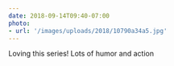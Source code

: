 ```yaml
---
date: 2018-09-14T09:40-07:00
photo:
- url: '/images/uploads/2018/10790a34a5.jpg'
---
```

Loving this series! Lots of humor and action
